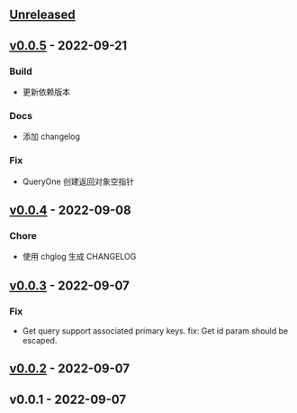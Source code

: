 <a name="unreleased"></a>
## [Unreleased]


<a name="v0.0.5"></a>
## [v0.0.5] - 2022-09-21
### Build
- 更新依赖版本

### Docs
- 添加 changelog

### Fix
- QueryOne 创建返回对象空指针


<a name="v0.0.4"></a>
## [v0.0.4] - 2022-09-08
### Chore
- 使用 chglog 生成 CHANGELOG


<a name="v0.0.3"></a>
## [v0.0.3] - 2022-09-07
### Fix
- Get query support associated primary keys. fix: Get id param should be escaped.


<a name="v0.0.2"></a>
## [v0.0.2] - 2022-09-07

<a name="v0.0.1"></a>
## v0.0.1 - 2022-09-07

[Unreleased]: https://github.com/duolacloud/crud-core-gorm/compare/v0.0.5...HEAD
[v0.0.5]: https://github.com/duolacloud/crud-core-gorm/compare/v0.0.4...v0.0.5
[v0.0.4]: https://github.com/duolacloud/crud-core-gorm/compare/v0.0.3...v0.0.4
[v0.0.3]: https://github.com/duolacloud/crud-core-gorm/compare/v0.0.2...v0.0.3
[v0.0.2]: https://github.com/duolacloud/crud-core-gorm/compare/v0.0.1...v0.0.2
